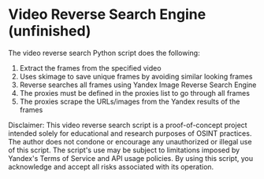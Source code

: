 # Video Reverse Search Engine (unfinished)

The video reverse search Python script does the following:
1. Extract the frames from the specified video
2. Uses skimage to save unique frames by avoiding similar looking frames
3. Reverse searches all frames using Yandex Image Reverse Search Engine
4. The proxies must be defined in the proxies list to go through all frames 
5. The proxies scrape the URLs/images from the Yandex results of the frames


   

Disclaimer: This video reverse search script is a proof-of-concept project intended solely for educational and research purposes of OSINT practices. The author does not condone or encourage any unauthorized or illegal use of this script. The script's use may be subject to limitations imposed by Yandex's Terms of Service and API usage policies. By using this script, you acknowledge and accept all risks associated with its operation.
